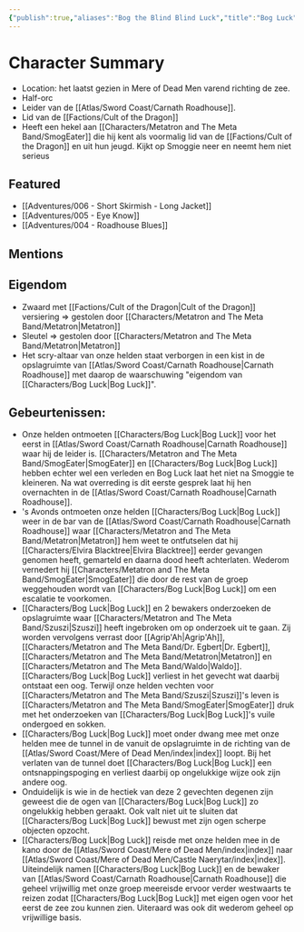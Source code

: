 ```yaml
---
{"publish":true,"aliases":"Bog the Blind Blind Luck","title":"Bog Luck","description":"Owner of Carnath Roadhouse","created":"2025-07-21T20:42:43.110+02:00","modified":"2025-07-22T12:37:44.159+02:00","published":"2025-07-22T12:37:44.159+02:00","cssclasses":""}
---
```


# Character Summary
- Location: het laatst gezien in Mere of Dead Men varend richting de zee.
- Half-orc
- Leider van de [[Atlas/Sword Coast/Carnath Roadhouse]]. 
- Lid van de [[Factions/Cult of the Dragon]]
- Heeft een hekel aan [[Characters/Metatron and The Meta Band/SmogEater]] die hij kent als voormalig lid van de [[Factions/Cult of the Dragon]] en uit hun jeugd. Kijkt op Smoggie neer en neemt hem niet serieus

## Featured
- [[Adventures/006 - Short Skirmish - Long Jacket]]
- [[Adventures/005 - Eye Know]]
- [[Adventures/004 - Roadhouse Blues]]

## Mentions

## Eigendom
- Zwaard met [[Factions/Cult of the Dragon\|Cult of the Dragon]] versiering => gestolen door [[Characters/Metatron and The Meta Band/Metatron\|Metatron]]
- Sleutel => gestolen door [[Characters/Metatron and The Meta Band/Metatron\|Metatron]]
- Het scry-altaar van onze helden staat verborgen in een kist in de opslagruimte van [[Atlas/Sword Coast/Carnath Roadhouse\|Carnath Roadhouse]] met daarop de waarschuwing "eigendom van [[Characters/Bog Luck\|Bog Luck]]".

## Gebeurtenissen:
- Onze helden ontmoeten [[Characters/Bog Luck\|Bog Luck]] voor het eerst in [[Atlas/Sword Coast/Carnath Roadhouse\|Carnath Roadhouse]] waar hij de leider is. [[Characters/Metatron and The Meta Band/SmogEater\|SmogEater]] en [[Characters/Bog Luck\|Bog Luck]] hebben echter wel een verleden en Bog Luck laat het niet na Smoggie te kleineren. Na wat overreding is dit eerste gesprek laat hij hen overnachten in de [[Atlas/Sword Coast/Carnath Roadhouse\|Carnath Roadhouse]].
- 's Avonds ontmoeten onze helden [[Characters/Bog Luck\|Bog Luck]] weer in de bar van de [[Atlas/Sword Coast/Carnath Roadhouse\|Carnath Roadhouse]] waar [[Characters/Metatron and The Meta Band/Metatron\|Metatron]] hem weet te ontfutselen dat hij [[Characters/Elvira Blacktree\|Elvira Blacktree]] eerder gevangen genomen heeft, gemarteld en daarna dood heeft achterlaten. Wederom vernedert hij [[Characters/Metatron and The Meta Band/SmogEater\|SmogEater]] die door de rest van de groep weggehouden wordt van [[Characters/Bog Luck\|Bog Luck]] om een escalatie te voorkomen.
- [[Characters/Bog Luck\|Bog Luck]] en 2 bewakers onderzoeken de opslagruimte waar [[Characters/Metatron and The Meta Band/Szuszi\|Szuszi]] heeft ingebroken om op onderzoek uit te gaan. Zij worden vervolgens verrast door [[Agrip'Ah\|Agrip'Ah]], [[Characters/Metatron and The Meta Band/Dr. Egbert\|Dr. Egbert]], [[Characters/Metatron and The Meta Band/Metatron\|Metatron]] en [[Characters/Metatron and The Meta Band/Waldo\|Waldo]]. [[Characters/Bog Luck\|Bog Luck]] verliest in het gevecht wat daarbij ontstaat een oog. Terwijl onze helden vechten voor [[Characters/Metatron and The Meta Band/Szuszi\|Szuszi]]'s leven is [[Characters/Metatron and The Meta Band/SmogEater\|SmogEater]] druk met het onderzoeken van [[Characters/Bog Luck\|Bog Luck]]'s vuile ondergoed en sokken. 
- [[Characters/Bog Luck\|Bog Luck]] moet onder dwang mee met onze helden mee de tunnel in de vanuit de opslagruimte in de richting van de [[Atlas/Sword Coast/Mere of Dead Men/index\|index]] loopt. Bij het verlaten van de tunnel doet [[Characters/Bog Luck\|Bog Luck]] een ontsnappingspoging en verliest daarbij op ongelukkige wijze ook zijn andere oog.
- Onduidelijk is wie in de hectiek van deze 2 gevechten degenen zijn geweest die de ogen van [[Characters/Bog Luck\|Bog Luck]] zo ongelukkig hebben geraakt. Ook valt niet uit te sluiten dat [[Characters/Bog Luck\|Bog Luck]] bewust met zijn ogen scherpe objecten opzocht. 
- [[Characters/Bog Luck\|Bog Luck]] reisde met onze helden mee in de kano door de [[Atlas/Sword Coast/Mere of Dead Men/index\|index]] naar [[Atlas/Sword Coast/Mere of Dead Men/Castle Naerytar/index\|index]]. Uiteindelijk namen [[Characters/Bog Luck\|Bog Luck]] en de bewaker van [[Atlas/Sword Coast/Carnath Roadhouse\|Carnath Roadhouse]] die geheel vrijwillig met onze groep meereisde ervoor verder westwaarts te reizen zodat [[Characters/Bog Luck\|Bog Luck]] met eigen ogen voor het eerst de zee zou kunnen zien. Uiteraard was ook dit wederom geheel op vrijwillige basis.

